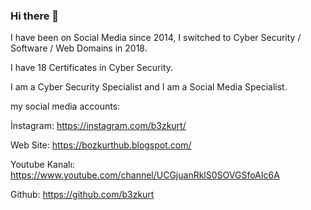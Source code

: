 ### Hi there 👋

I have been on Social Media since 2014, I switched to Cyber Security / Software / Web Domains in 2018.

I have 18 Certificates in Cyber Security.

I am a Cyber ​​Security Specialist and I am a Social Media Specialist.

my social media accounts: 

İnstagram: https://instagram.com/b3zkurt/ 

Web Site: https://bozkurthub.blogspot.com/

Youtube Kanalı: https://www.youtube.com/channel/UCGjuanRklS0SOVGSfoAIc6A

Github: https://github.com/b3zkurt

